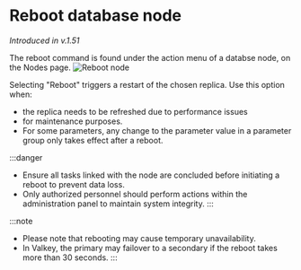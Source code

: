 # Reboot database node

_Introduced in v.1.51_

The reboot command is found under the action menu of a databse node, on the Nodes page.
![Reboot node](../images/reboot.png)

Selecting "Reboot" triggers a restart of the chosen replica. Use this option when:

- the replica needs to be refreshed due to performance issues
- for maintenance purposes.
- For some parameters, any change to the parameter value in a parameter group only takes effect after a reboot.

:::danger
- Ensure all tasks linked with the node are concluded before initiating a reboot to prevent data loss.
- Only authorized personnel should perform actions within the administration panel to maintain system integrity.
:::

:::note
- Please note that rebooting may cause temporary unavailability.
- In Valkey, the primary may failover to a secondary if the reboot takes more than 30 seconds.
:::
